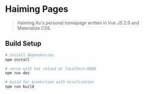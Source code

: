 # Haiming Pages

> Haiming Xu's personal homepage written in Vue JS 2.0 and Materialize CSS.

## Build Setup

``` bash
# install dependencies
npm install

# serve with hot reload at localhost:8080
npm run dev

# build for production with minification
npm run build
```

